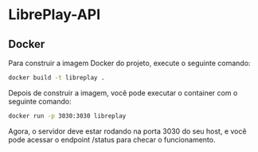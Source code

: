 # LibrePlay-API

## Docker

Para construir a imagem Docker do projeto, execute o seguinte comando:

```bash
docker build -t libreplay .
```

Depois de construir a imagem, você pode executar o container com o seguinte comando:

```bash
docker run -p 3030:3030 libreplay
```

Agora, o servidor deve estar rodando na porta 3030 do seu host, e você pode acessar o endpoint /status para checar o funcionamento.